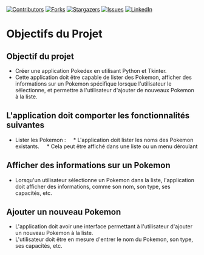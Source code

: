 [![Contributors][contributors-shield]][contributors-url]
[![Forks][forks-shield]][forks-url]
[![Stargazers][stars-shield]][stars-url]
[![Issues][issues-shield]][issues-url]
[![LinkedIn][linkedin-shield]][linkedin-url]

# Objectifs du Projet

## Objectif du projet
* Créer une application Pokedex en utilisant Python et Tkinter.
* Cette application doit être capable de lister des Pokemon, afficher des informations sur un Pokemon spécifique lorsque l'utilisateur le sélectionne, et permettre à l'utilisateur d'ajouter de nouveaux Pokemon à la liste.

## L'application doit comporter les fonctionnalités suivantes
* Lister les Pokemon :
    * L'application doit lister les noms des Pokemon existants.
    * Cela peut être affiché dans une liste ou un menu déroulant

## Afficher des informations sur un Pokemon
* Lorsqu'un utilisateur sélectionne un Pokemon dans la liste, l'application doit afficher des informations, comme son nom, son type, ses capacités, etc.


## Ajouter un nouveau Pokemon
* L'application doit avoir une interface permettant à l'utilisateur d'ajouter un nouveau Pokemon à la liste.
* L'utilisateur doit être en mesure d'entrer le nom du Pokemon, son type, ses capacités, etc.


<!-- MARKDOWN LINKS & IMAGES -->
<!-- https://www.markdownguide.org/basic-syntax/#reference-style-links -->
[contributors-shield]: https://img.shields.io/github/contributors/ELYPSE18/Pokedex.svg?style=for-the-badge
[contributors-url]: https://github.com/ELYPSE18/Pokedex/graphs/contributors
[forks-shield]: https://img.shields.io/github/forks/ELYPSE18/Pokedex.svg?style=for-the-badge
[forks-url]: https://github.com/ELYPSE18/Pokedex/forks
[stars-shield]: https://img.shields.io/github/stars/ELYPSE18/Pokedex.svg?style=for-the-badge
[stars-url]: https://github.com/ELYPSE18/Pokedex/stargazers
[issues-shield]: https://img.shields.io/github/issues/ELYPSE18/Pokedex.svg?style=for-the-badge
[issues-url]: https://github.com/ELYPSE18/Pokedex/issues
[linkedin-shield]: https://img.shields.io/badge/-LinkedIn-black.svg?style=for-the-badge&logo=linkedin&colorB=555
[linkedin-url]: https://www.linkedin.com/in/laure-zammit-84a3b3150/
  
